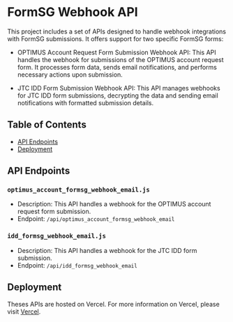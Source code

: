 # FormSG Webhook API

This project includes a set of APIs designed to handle webhook integrations with FormSG submissions. It offers support for two specific FormSG forms:

- OPTIMUS Account Request Form Submission Webhook API: This API handles the webhook for submissions of the OPTIMUS account request form. It processes form data, sends email notifications, and performs necessary actions upon submission.

- JTC IDD Form Submission Webhook API: This API manages webhooks for JTC IDD form submissions, decrypting the data and sending email notifications with formatted submission details.

## Table of Contents

- [API Endpoints](#api-endpoints)
- [Deployment](#deployment)

## API Endpoints

### `optimus_account_formsg_webhook_email.js`

- Description: This API handles a webhook for the OPTIMUS account request form submission.
- Endpoint: `/api/optimus_account_formsg_webhook_email`

### `idd_formsg_webhook_email.js`

- Description: This API handles a webhook for the JTC IDD form submission.
- Endpoint: `/api/idd_formsg_webhook_email`

## Deployment

Theses APIs are hosted on Vercel. For more information on Vercel, please visit [Vercel](https://vercel.com).